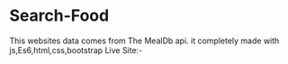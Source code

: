 # Search-Food
This websites data comes from The MealDb api. it completely made with js,Es6,html,css,bootstrap
Live Site:-
